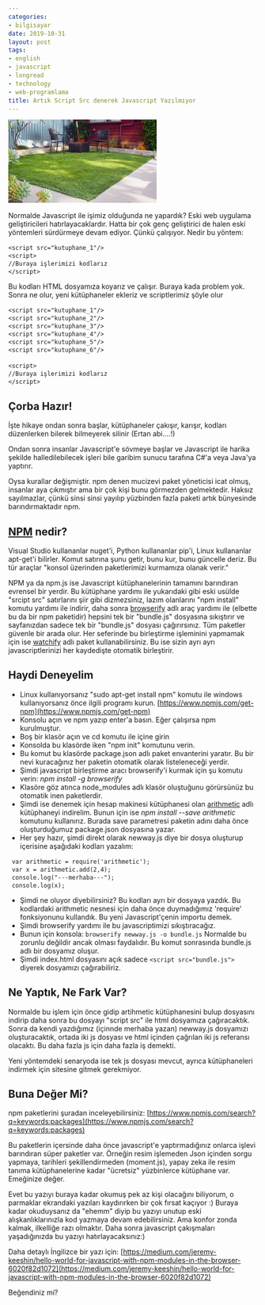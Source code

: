 ```yaml
---
categories:
- bilgisayar
date: 2019-10-31
layout: post
tags:
- english
- javascript
- longread
- technology
- web-programlama
title: Artık Script Src denerek Javascript Yazılmıyor
---
```


![npm ile ilgili görsel sonucu"](/images/images)

Normalde Javascript ile işimiz olduğunda ne yapardık? Eski web uygulama geliştiricileri hatırlayacaklardır. Hatta bir çok genç geliştirici de halen eski yöntemleri sürdürmeye devam ediyor. Çünkü çalışıyor. Nedir bu yöntem:

```
<script src="kutuphane_1"/>
<script>
//Buraya işlerimizi kodlarız
</script>
```

Bu kodları HTML dosyamıza koyarız ve çalışır. Buraya kada problem yok. Sonra ne olur, yeni kütüphaneler ekleriz ve scriptlerimiz şöyle olur

```
<script src="kutuphane_1"/>
<script src="kutuphane_2"/>
<script src="kutuphane_3"/>
<script src="kutuphane_4"/>
<script src="kutuphane_5"/>
<script src="kutuphane_6"/>

<script>
//Buraya işlerimizi kodlarız
</script>
```

## Çorba Hazır!

İşte hikaye ondan sonra başlar, kütüphaneler çakışır, karışır, kodları düzenlerken bilerek bilmeyerek silinir (Ertan abi....!)

Ondan sonra insanlar Javascript'e sövmeye başlar ve Javascript ile harika şekilde halledilebilecek işleri bile garibim sunucu tarafına C#'a veya Java'ya yaptırır.

Oysa kurallar değişmiştir. npm denen mucizevi paket yöneticisi icat olmuş, insanlar aya çıkmıştır ama bir çok kişi bunu görmezden gelmektedir. Haksız sayılmazlar, çünkü sinsi sinsi yayılıp yüzbinden fazla paketi artık bünyesinde barındırmaktadır npm.

## [NPM](https://www.npmjs.com/) nedir?

Visual Studio kullananlar nuget'i, Python kullananlar pip'i, Linux kullananlar apt-get'i bilirler. Komut satırına şunu getir, bunu kur, bunu güncelle deriz. Bu tür araçlar "konsol üzerinden paketlerimizi kurmamıza olanak verir."

NPM ya da npm.js ise Javascript kütüphanelerinin tamamını barındıran evrensel bir yerdir. Bu kütüphane yardımı ile yukarıdaki gibi eski usülde "srcipt src" satırlarını şiir gibi dizmezsiniz, lazım olanlarını "npm install" komutu yardımı ile indirir, daha sonra [browserify](http://browserify.org/) adlı araç yardımı ile (elbette bu da bir npm paketidir) hepsini tek bir "bundle.js" dosyasına sıkıştırır ve sayfanızdan sadece tek bir "bundle.js" dosyası çağırırsınız. Tüm paketler güvenle bir arada olur. Her seferinde bu birleştirme işleminini yapmamak için ise [watchify](https://github.com/browserify/watchify) adlı paket kullanabilirsiniz. Bu ise sizin ayrı ayrı javascriptlerinizi her kaydedişte otomatik birleştirir.

## Haydi Deneyelim

- Linux kullanıyorsanız "sudo apt-get install npm" komutu ile windows kullanıyorsanız önce ilgili programı kurun. [https://www.npmjs.com/get-npm](https://www.npmjs.com/get-npm)
- Konsolu açın ve npm yazıp enter'a basın. Eğer çalışırsa npm kurulmuştur.
- Boş bir klasör açın ve cd komutu ile içine girin
- Konsolda bu klasörde iken "npm init" komutunu verin.
- Bu komut bu klasörde package.json adlı paket envanterini yaratır. Bu bir nevi kuracağınız her paketin otomatik olarak listeleneceği yerdir.
- Şimdi javascript birleştirme aracı browserify'i kurmak için şu komutu verin: _npm install -g browserify_
- Klasöre göz atınca node\_modules adlı klasör oluştuğunu görürsünüz bu otomatik inen paketlerdir.
- Şimdi ise denemek için hesap makinesi kütüphanesi olan [arithmetic](https://www.npmjs.com/package/arithmetic) adlı kütüphaneyi indirelim. Bunun için ise _npm install --save arithmetic_ komutunu kullanırız. Burada save parametresi paketin adını daha önce oluşturduğumuz package.json dosyasına yazar.
- Her şey hazır, şimdi direkt olarak newway.js diye bir dosya oluşturup içerisine aşağıdaki kodları yazalım:

```
 var arithmetic = require('arithmetic');
 var x = arithmetic.add(2,4);
 console.log("---merhaba---");
 console.log(x);
```

- Şimdi ne oluyor diyebilirsiniz? Bu kodları ayrı bir dosyaya yazdık. Bu kodlardaki arithmetic nesnesi için daha önce duymadığımız 'require' fonksiyonunu kullandık. Bu yeni Javascript'çenin importu demek.
- Şimdi browserify yardımı ile bu javascriptimizi sıkıştıracağız.
- Bunun için konsola: `browserify newway.js -o bundle.js` Normalde bu zorunlu değildir ancak olması faydalıdır. Bu komut sonrasında bundle.js adlı bir dosyamız oluşur.
- Şimdi index.html dosyasını açık sadece `<script src="bundle.js">` diyerek dosyamızı çağırabiliriz.

## Ne Yaptık, Ne Fark Var?

Normalde bu işlem için önce gidip artihmetic kütüphanesini bulup dosyasını indirip daha sonra bu dosyayı "script src" ile html dosyamıza çağıracaktık. Sonra da kendi yazdığımız (içinnde merhaba yazan) newway.js dosyamızı oluşturacaktık, ortada iki js dosyası ve html içinden çağrılan iki js referansı olacaktı. Bu daha fazla js için daha fazla iş demekti.

Yeni yöntemdeki senaryoda ise tek js dosyası mevcut, ayrıca kütüphaneleri indirmek için sitesine gitmek gerekmiyor.

## Buna Değer Mi?

npm paketlerini şuradan inceleyebilirsiniz: [https://www.npmjs.com/search?q=keywords:packages](https://www.npmjs.com/search?q=keywords:packages)

Bu paketlerin içersinde daha önce javascript'e yaptırmadığınız onlarca işlevi barındıran süper paketler var. Örneğin resim işlemeden Json içinden sorgu yapmaya, tarihleri şekillendirmeden (moment.js), yapay zeka ile resim tanıma kütüphanelerine kadar "ücretsiz" yüzbinlerce kütüphane var. Emeğinize değer.

Evet bu yazıyı buraya kadar okumuş pek az kişi olacağını biliyorum, o parmaklar ekrandaki yazıları kaydırırken bir çok fırsat kaçıyor :) Buraya kadar okuduysanız da "ehemm" diyip bu yazıyı unutup eski alışkanlıklarınızla kod yazmaya devam edebilirsiniz. Ama konfor zonda kalmak, ilkelliğe razı olmaktır. Daha sonra javascript çakışmaları yaşadığınızda bu yazıyı hatırlayacaksınız:)

Daha detaylı İngilizce bir yazı için: [https://medium.com/jeremy-keeshin/hello-world-for-javascript-with-npm-modules-in-the-browser-6020f82d1072](https://medium.com/jeremy-keeshin/hello-world-for-javascript-with-npm-modules-in-the-browser-6020f82d1072)

Beğendiniz mi?
